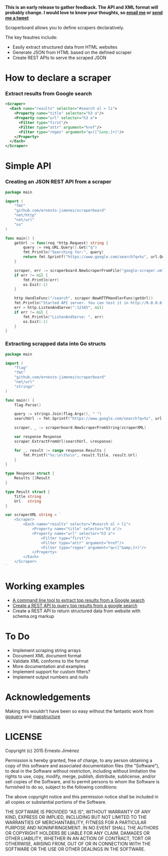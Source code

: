 **This is an early release to gather feedback. The API and XML format will probably change. I would love to know your thoughts, so [email me](mailto:erjica@gmail.com) or [send me a tweet](https://twitter.com/ernesto_jimenez)**

Scraperboard allows you to define scrapers declaratively.

The key feautres include:
 - Easily extract structured data from HTML websites
 - Generate JSON from HTML based on the defined scraper
 - Create REST APIs to serve the scraped JSON

# How to declare a scraper

### Extract results from Google search

```xml
<Scraper>
  <Each name="results" selector="#search ol > li">
    <Property name="title" selector="h3 a"/>
    <Property name="url" selector="h3 a">
      <Filter type="first"/>
      <Filter type="attr" argument="href"/>
      <Filter type="regex" argument="q=([^&amp;]+)"/>
    </Property>
  </Each>
</Scraper>
```

# Simple API

### Creating an JSON REST API from a scraper
```go
package main

import (
	"fmt"
	"github.com/ernesto-jimenez/scraperboard"
	"net/http"
	"net/url"
	"os"
)

func main() {
	getUrl := func(req *http.Request) string {
		query := req.URL.Query().Get("q")
		fmt.Println("Searching for:", query)
		return fmt.Sprintf("https://www.google.com/search?q=%s", url.QueryEscape(query))
	}

	scraper, err := scraperboard.NewScraperFromFile("google-scraper.xml")
	if err != nil {
		fmt.Println(err)
		os.Exit(-1)
	}

	http.HandleFunc("/search", scraper.NewHTTPHandlerFunc(getUrl))
	fmt.Println("Started API server. You can test it in http://0.0.0.0:12345/search?q=scraperboard")
	err = http.ListenAndServe(":12345", nil)
	if err != nil {
		fmt.Println("ListenAndServe: ", err)
		os.Exit(-1)
	}
}
```

### Extracting scrapped data into Go structs

```go
package main

import (
	"flag"
	"fmt"
	"github.com/ernesto-jimenez/scraperboard"
	"net/url"
	"strings"
)

func main() {
	flag.Parse()

	query := strings.Join(flag.Args(), " ")
	searchUrl := fmt.Sprintf("https://www.google.com/search?q=%s", url.QueryEscape(query))

	scraper, _ := scraperboard.NewScraperFromString(scraperXML)

	var response Response
	scraper.ExtractFromUrl(searchUrl, &response)

	for _, result := range response.Results {
		fmt.Printf("%s:\n\t%s\n", result.Title, result.Url)
	}
}

type Response struct {
	Results []Result
}

type Result struct {
	Title string
	Url   string
}

var scraperXML string = `
	<Scraper>
		<Each name="results" selector="#search ol > li">
			<Property name="title" selector="h3 a"/>
			<Property name="url" selector="h3 a">
				<Filter type="first"/>
				<Filter type="attr" argument="href"/>
				<Filter type="regex" argument="q=([^&amp;]+)"/>
			</Property>
		</Each>
	</Scraper>
`
```

# Working examples

 * [A command line tool to extract top results from a Google
   search](examples/google-cli/google-cli.go)
 * [Create a REST API to query top results from a google
   search](examples/google-api)
 * Create a REST API to return structured data from website with
   schema.org markup

# To Do

 * Implement scraping string arrays
 * Document XML document format
 * Validate XML conforms to the format
 * More documentation and examples
 * Implement support for custom filters?
 * Implement output numbers and nulls

# Acknowledgements

Making this wouldn't have been so easy without the fantastic work from
[goquery](http://github.com/PuerkitoBio/goquery)
and [mapstructure](http://github.com/mitchellh/mapstructure)

# LICENSE

Copyright (c) 2015 Ernesto Jiménez

Permission is hereby granted, free of charge, to any person obtaining a copy of this software and associated documentation files (the "Software"), to deal in the Software without restriction, including without limitation the rights to use, copy, modify, merge, publish, distribute, sublicense, and/or sell copies of the Software, and to permit persons to whom the Software is furnished to do so, subject to the following conditions:

The above copyright notice and this permission notice shall be included in all copies or substantial portions of the Software.

THE SOFTWARE IS PROVIDED "AS IS", WITHOUT WARRANTY OF ANY KIND, EXPRESS OR IMPLIED, INCLUDING BUT NOT LIMITED TO THE WARRANTIES OF MERCHANTABILITY, FITNESS FOR A PARTICULAR PURPOSE AND NONINFRINGEMENT. IN NO EVENT SHALL THE AUTHORS OR COPYRIGHT HOLDERS BE LIABLE FOR ANY CLAIM, DAMAGES OR OTHER LIABILITY, WHETHER IN AN ACTION OF CONTRACT, TORT OR OTHERWISE, ARISING FROM, OUT OF OR IN CONNECTION WITH THE SOFTWARE OR THE USE OR OTHER DEALINGS IN THE SOFTWARE.
